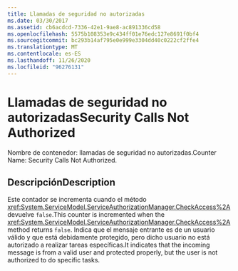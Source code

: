 ```yaml
---
title: Llamadas de seguridad no autorizadas
ms.date: 03/30/2017
ms.assetid: cb6acdcd-7336-42e1-9ae8-ac891336cd58
ms.openlocfilehash: 5575b108353e9c434ff01e76edc127e8691f0bf4
ms.sourcegitcommit: bc293b14af795e0e999e3304dd40c0222cf2ffe4
ms.translationtype: MT
ms.contentlocale: es-ES
ms.lasthandoff: 11/26/2020
ms.locfileid: "96276131"
---
```

# <a name="security-calls-not-authorized"></a><span data-ttu-id="097c7-102">Llamadas de seguridad no autorizadas</span><span class="sxs-lookup"><span data-stu-id="097c7-102">Security Calls Not Authorized</span></span>

<span data-ttu-id="097c7-103">Nombre de contenedor: llamadas de seguridad no autorizadas.</span><span class="sxs-lookup"><span data-stu-id="097c7-103">Counter Name: Security Calls Not Authorized.</span></span>  
  
## <a name="description"></a><span data-ttu-id="097c7-104">Descripción</span><span class="sxs-lookup"><span data-stu-id="097c7-104">Description</span></span>  

 <span data-ttu-id="097c7-105">Este contador se incrementa cuando el método <xref:System.ServiceModel.ServiceAuthorizationManager.CheckAccess%2A> devuelve `false`.</span><span class="sxs-lookup"><span data-stu-id="097c7-105">This counter is incremented when the <xref:System.ServiceModel.ServiceAuthorizationManager.CheckAccess%2A> method returns `false`.</span></span> <span data-ttu-id="097c7-106">Indica que el mensaje entrante es de un usuario válido y que está debidamente protegido, pero dicho usuario no está autorizado a realizar tareas específicas.</span><span class="sxs-lookup"><span data-stu-id="097c7-106">It indicates that the incoming message is from a valid user and protected properly, but the user is not authorized to do specific tasks.</span></span>
